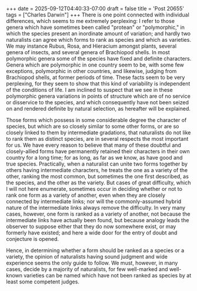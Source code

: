 +++
date = 2025-09-12T04:40:33-07:00
draft = false
title = 'Post 20655'
tags = ["Charles Darwin"]
+++
There is one point connected with individual differences, which seems to me extremely perplexing: I refer to those genera which have sometimes been called "protean" or "polymorphic," in which the species present an inordinate amount of variation; and hardly two naturalists can agree which forms to rank as species and which as varieties. We may instance Rubus, Rosa, and Hieracium amongst plants, several genera of insects, and several genera of Brachiopod shells. In most polymorphic genera some of the species have fixed and definite characters. Genera which are polymorphic in one country seem to be, with some few exceptions, polymorphic in other countries, and likewise, judging from Brachiopod shells, at former periods of time. These facts seem to be very perplexing, for they seem to show that this kind of variability is independent of the conditions of life. I am inclined to suspect that we see in these polymorphic genera variations in points of structure which are of no service or disservice to the species, and which consequently have not been seized on and rendered definite by natural selection, as hereafter will be explained.

Those forms which possess in some considerable degree the character of species, but which are so closely similar to some other forms, or are so closely linked to them by intermediate gradations, that naturalists do not like to rank them as distinct species, are in several respects the most important for us. We have every reason to believe that many of these doubtful and closely-allied forms have permanently retained their characters in their own country for a long time; for as long, as far as we know, as have good and true species. Practically, when a naturalist can unite two forms together by others having intermediate characters, he treats the one as a variety of the other, ranking the most common, but sometimes the one first described, as the species, and the other as the variety. But cases of great difficulty, which I will not here enumerate, sometimes occur in deciding whether or not to rank one form as a variety of another, even when they are closely connected by intermediate links; nor will the commonly-assumed hybrid nature of the intermediate links always remove the difficulty. In very many cases, however, one form is ranked as a variety of another, not because the intermediate links have actually been found, but because analogy leads the observer to suppose either that they do now somewhere exist, or may formerly have existed; and here a wide door for the entry of doubt and conjecture is opened.

Hence, in determining whether a form should be ranked as a species or a variety, the opinion of naturalists having sound judgment and wide experience seems the only guide to follow. We must, however, in many cases, decide by a majority of naturalists, for few well-marked and well-known varieties can be named which have not been ranked as species by at least some competent judges.
